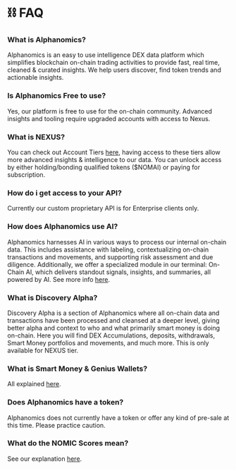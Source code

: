 # ⛓️ FAQ

### What is Alphanomics?

Alphanomics is an easy to use intelligence DEX data platform which simplifies blockchain on-chain trading activities to provide fast, real time, cleaned & curated insights. We help users discover, find token trends and actionable insights.

### Is Alphanomics Free to use?

Yes, our platform is free to use for the on-chain community.  Advanced insights and tooling require upgraded accounts with access to Nexus.

### What is NEXUS?

You can check out Account Tiers [here](account-plans-and-access.md), having access to these tiers allow more advanced insights & intelligence to our data. You can unlock access by either holding/bonding qualified tokens ($NOMAI) or paying for subscription.

### How do i get access to your API?

Currently our custom proprietary API is for Enterprise clients only.&#x20;

### How does Alphanomics use AI?

Alphanomics harnesses AI in various ways to process our internal on-chain data. This includes assistance with labeling, contextualizing on-chain transactions and movements, and supporting risk assessment and due diligence. Additionally, we offer a specialized module in our terminal: On-Chain AI, which delivers standout signals, insights, and summaries, all powered by AI. See more info [here](../platform-tools/on-chain-ai.md).

### What is Discovery Alpha?

Discovery Alpha is a section of Alphanomics where all on-chain data and transactions have been processed and cleansed at a deeper level, giving better alpha and context to who and what primarily smart money is doing on-chain.  Here you will find DEX Accumulations, deposits, withdrawals, Smart Money portfolios and movements, and much more.  This is only available for NEXUS tier.

### What is Smart Money & Genius Wallets?

All explained [here](faq.md#what-is-smart-money).

### Does Alphanomics have a token?

Alphanomics does not currently have a token or offer any kind of pre-sale at this time.  Please practice caution.

### What do the NOMIC Scores mean?

See our explanation [here](faq.md#what-do-the-nomic-scores-mean).

